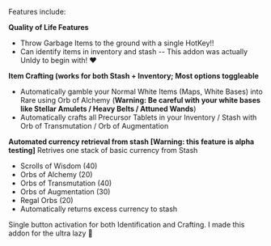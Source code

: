 Features include:

**Quality of Life Features**
- Throw Garbage Items to the ground with a single HotKey!! 
- Can identify items in inventory and stash -- This addon was actually UnIdy to begin with! :heart: 

**Item Crafting (works for both Stash + Inventory; Most options toggleable**
- Automatically gamble your Normal White Items (Maps, White Bases) into Rare using Orb of Alchemy (**Warning: Be careful with your white bases like Stellar Amulets / Heavy Belts / Attuned Wands**)
- Automatically crafts all Precursor Tablets in your Inventory / Stash with Orb of Transmutation / Orb of Augmentation

**Automated currency retrieval from stash [Warning: this feature is alpha testing]**
Retrives one stack of basic currency from Stash
- Scrolls of Wisdom (40)
- Orbs of Alchemy (20)
- Orbs of Transmutation (40)
- Orbs of Augmentation (30)
- Regal Orbs (20)
- Automatically returns excess currency to stash

Single button activation for both Identification and Crafting. I made this addon for the ultra lazy :rofl:
